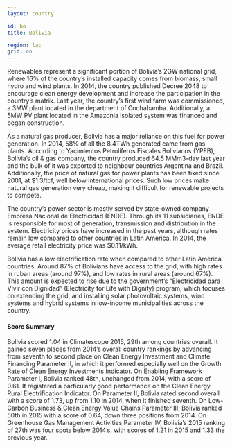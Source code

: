 ```yaml
---
layout: country

id: bo
title: Bolivia

region: lac
grid: on
---
```

Renewables represent a significant portion of Bolivia’s 2GW national grid, where 16% of the country’s installed capacity comes from biomass, small hydro and wind plants. In 2014, the country published Decree 2048 to encourage clean energy development and increase the participation in the country’s matrix. Last year, the country’s first wind farm was commissioned, a 3MW plant located in the department of Cochabamba. Additionally, a 5MW PV plant located in the Amazonia isolated system was financed and began construction.

As a natural gas producer, Bolivia has a major reliance on this fuel for power generation. In 2014, 58% of all the 8.4TWh generated came from gas plants. According to Yacimientos Petrolíferos Fiscales Bolivianos (YPFB), Bolivia’s oil & gas company, the country produced 64.5 MMm3-day last year and the bulk of it was exported to neighbour countries Argentina and Brazil. Additionally, the price of natural gas for power plants has been fixed since 2001, at $1.3/tcf, well below international prices. Such low prices make natural gas generation very cheap, making it difficult for renewable projects to compete. 

The country’s power sector is mostly served by state-owned company Empresa Nacional de Electricidad (ENDE). Through its 11 subsidiaries, ENDE is responsible for most of generation, transmission and distribution in the system. Electricity prices have increased in the past years, although rates remain low compared to other countries in Latin America. In 2014, the average retail electricity price was $0.11/kWh. 

Bolivia has a low electrification rate when compared to other Latin America countries. Around 87% of Bolivians have access to the grid, with high rates in ruban areas (around 97%), and low rates in rural areas (around 67%). This amount is expected to rise due to the government’s “Electricidad para Vivir con Dignidad” (Electricity for Life with Dignity) program, which focuses on extending the grid, and installing solar photovoltaic systems, wind systems and hybrid systems in low-income municipalities across the country.


#### Score Summary

Bolivia scored 1.04 in Climatescope 2015, 29th among countries overall. It gained seven places from 2014’s overall country rankings by advancing from seventh to second place on Clean Energy Investment and Climate Financing Parameter II, in which it performed especially well on the Growth Rate of Clean Energy Investments Indicator. 
On Enabling Framework Parameter I, Bolivia ranked 48th, unchanged from 2014, with a score of 0.61. It registered a particularly good performance on the Clean Energy Rural Electrification Indicator. On Parameter II, Bolivia rated second overall with a score of 1.73, up from 1.10 in 2014, when it finished seventh. On Low-Carbon Business & Clean Energy Value Chains Parameter III, Bolivia ranked 50th in 2015 with a score of 0.64, down three positions from 2014. On Greenhouse Gas Management Activities Parameter IV, Bolivia’s 2015 ranking of 27th was four spots below 2014’s, with scores of 1.21 in 2015 and 1.33 the previous year.
